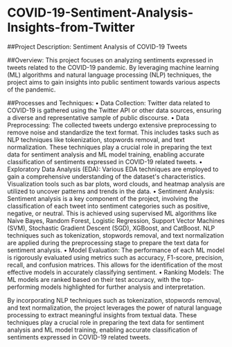 # COVID-19-Sentiment-Analysis-Insights-from-Twitter

##Project Description: Sentiment Analysis of COVID-19 Tweets

##Overview:
This project focuses on analyzing sentiments expressed in tweets related to the COVID-19 pandemic. By leveraging machine learning (ML) algorithms and natural language processing (NLP) techniques, the project aims to gain insights into public sentiment towards various aspects of the pandemic.

##Processes and Techniques:
•	Data Collection: Twitter data related to COVID-19 is gathered using the Twitter API or other data sources, ensuring a diverse and representative sample of public discourse.
•	Data Preprocessing: The collected tweets undergo extensive preprocessing to remove noise and standardize the text format. This includes tasks such as NLP techniques like tokenization, stopwords removal, and text normalization. These techniques play a crucial role in preparing the text data for sentiment analysis and ML model training, enabling accurate classification of sentiments expressed in COVID-19 related tweets.
•	Exploratory Data Analysis (EDA): Various EDA techniques are employed to gain a comprehensive understanding of the dataset's characteristics. Visualization tools such as bar plots, word clouds, and heatmap analysis are utilized to uncover patterns and trends in the data.
•	Sentiment Analysis: Sentiment analysis is a key component of the project, involving the classification of each tweet into sentiment categories such as positive, negative, or neutral. This is achieved using supervised ML algorithms like Naive Bayes, Random Forest, Logistic Regression, Support Vector Machines (SVM), Stochastic Gradient Descent (SGD), XGBoost, and CatBoost. NLP techniques such as tokenization, stopwords removal, and text normalization are applied during the preprocessing stage to prepare the text data for sentiment analysis.
•	Model Evaluation: The performance of each ML model is rigorously evaluated using metrics such as accuracy, F1-score, precision, recall, and confusion matrices. This allows for the identification of the most effective models in accurately classifying sentiment.
•	Ranking Models: The ML models are ranked based on their test accuracy, with the top-performing models highlighted for further analysis and interpretation.

By incorporating NLP techniques such as tokenization, stopwords removal, and text normalization, the project leverages the power of natural language processing to extract meaningful insights from textual data. These techniques play a crucial role in preparing the text data for sentiment analysis and ML model training, enabling accurate classification of sentiments expressed in COVID-19 related tweets.
